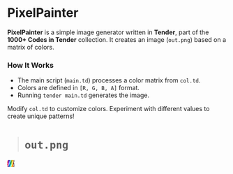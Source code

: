 # PixelPainter  

**PixelPainter** is a simple image generator written in **Tender**, part of the **1000+ Codes in Tender** collection. It creates an image (`out.png`) based on a matrix of colors.  

### How It Works  
- The main script (`main.td`) processes a color matrix from `col.td`.  
- Colors are defined in `[R, G, B, A]` format.  
- Running `tender main.td` generates the image.  

Modify `col.td` to customize colors. Experiment with different values to create unique patterns!
> # `out.png`
 ![preview](./out.png)
